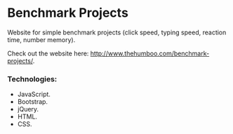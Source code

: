 # Benchmark Projects

Website for simple benchmark projects (click speed, typing speed, reaction time, number memory).

Check out the website here: http://www.thehumboo.com/benchmark-projects/.

### Technologies:
- JavaScript.
- Bootstrap.
- jQuery.
- HTML.
- CSS.
